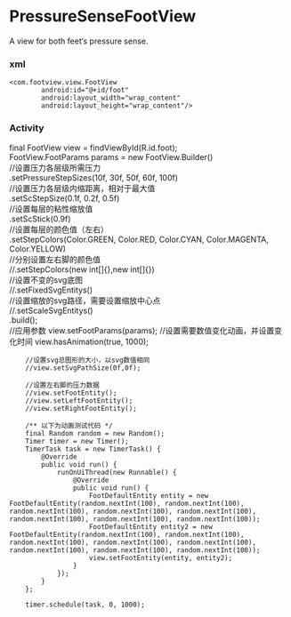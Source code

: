 # PressureSenseFootView
A view for both feet‘s pressure sense.

### xml
    <com.footview.view.FootView
            android:id="@+id/foot"
            android:layout_width="wrap_content"
            android:layout_height="wrap_content"/>


### Activity
 final FootView view = findViewById(R.id.foot);<Br/>
        FootView.FootParams params = new FootView.Builder()<Br/>
                //设置压力各层级所需压力<Br/>
                .setPressureStepSizes(10f, 30f, 50f, 60f, 100f)<Br/>
                //设置压力各层级内缩距离，相对于最大值<Br/>
                .setScStepSize(0.1f, 0.2f, 0.5f)<Br/>
                //设置每层的粘性缩放值<Br/>
                .setScStick(0.9f)<Br/>
                //设置每层的颜色值（左右）<Br/>
                .setStepColors(Color.GREEN, Color.RED, Color.CYAN, Color.MAGENTA, Color.YELLOW)<Br/>
                //分别设置左右脚的颜色值<Br/>
                //.setStepColors(new int[]{},new int[]{})<Br/>
                //设置不变的svg底图<Br/>
                //.setFixedSvgEntitys()<Br/>
                //设置缩放的svg路径，需要设置缩放中心点<Br/>
                //.setScaleSvgEntitys()<Br/>
                .build();<Br/>
        //应用参数
        view.setFootParams(params);
        //设置需要数值变化动画，并设置变化时间
        view.hasAnimation(true, 1000);

        //设置svg总图形的大小，以svg数值相同
        //view.setSvgPathSize(0f,0f);

        //设置左右脚的压力数据
        //view.setFootEntity();
        //view.setLeftFootEntity();
        //view.setRightFootEntity();

        /** 以下为动画测试代码 */
        final Random random = new Random();
        Timer timer = new Timer();
        TimerTask task = new TimerTask() {
            @Override
            public void run() {
                runOnUiThread(new Runnable() {
                    @Override
                    public void run() {
                        FootDefaultEntity entity = new FootDefaultEntity(random.nextInt(100), random.nextInt(100), random.nextInt(100), random.nextInt(100), random.nextInt(100), random.nextInt(100), random.nextInt(100), random.nextInt(100));
                        FootDefaultEntity entity2 = new FootDefaultEntity(random.nextInt(100), random.nextInt(100), random.nextInt(100), random.nextInt(100), random.nextInt(100), random.nextInt(100), random.nextInt(100), random.nextInt(100));
                        view.setFootEntity(entity, entity2);
                    }
                });
            }
        };

        timer.schedule(task, 0, 1000);
